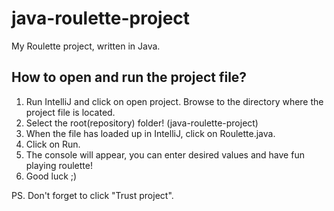 # java-roulette-project
My Roulette project, written in Java.

## How to open and run the project file?

1. Run IntelliJ and click on open project. Browse to the directory where the project file is located.
2. Select the root(repository) folder! (java-roulette-project)
3. When the file has loaded up in IntelliJ, click on Roulette.java.
4. Click on Run.
5. The console will appear, you can enter desired values and have fun playing roulette!
6. Good luck ;)


PS. Don't forget to click "Trust project".
